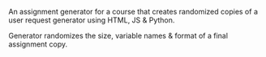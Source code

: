 An assignment generator for a course that creates randomized copies of a user request generator using HTML, JS & Python.

Generator randomizes the size, variable names & format of a final assignment copy.
